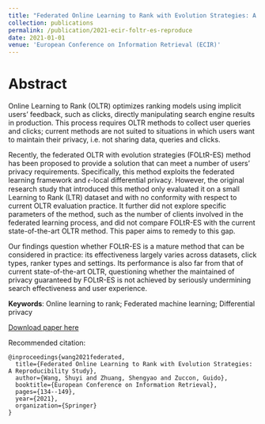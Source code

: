 ```yaml
---
title: "Federated Online Learning to Rank with Evolution Strategies: A Reproducibility Study"
collection: publications
permalink: /publication/2021-ecir-foltr-es-reproduce
date: 2021-01-01
venue: 'European Conference on Information Retrieval (ECIR)'
---
```



# Abstract
Online Learning to Rank (OLTR) optimizes ranking models using implicit users’ feedback, such as clicks, directly manipulating search engine results in production. This process requires OLTR methods to collect user queries and clicks; current methods are not suited to situations in which users want to maintain their privacy, i.e. not sharing data, queries and clicks.

Recently, the federated OLTR with evolution strategies (FOLtR-ES) method has been proposed to provide a solution that can meet a number of users’ privacy requirements. Specifically, this method exploits the federated learning framework and 𝜖-local differential privacy. However, the original research study that introduced this method only evaluated it on a small Learning to Rank (LTR) dataset and with no conformity with respect to current OLTR evaluation practice. It further did not explore specific parameters of the method, such as the number of clients involved in the federated learning process, and did not compare FOLtR-ES with the current state-of-the-art OLTR method. This paper aims to remedy to this gap.

Our findings question whether FOLtR-ES is a mature method that can be considered in practice: its effectiveness largely varies across datasets, click types, ranker types and settings. Its performance is also far from that of current state-of-the-art OLTR, questioning whether the maintained of privacy guaranteed by FOLtR-ES is not achieved by seriously undermining search effectiveness and user experience.

**Keywords**: Online learning to rank; Federated machine learning; Differential privacy

[Download paper here](https://link.springer.com/chapter/10.1007/978-3-030-72240-1_10)

Recommended citation:

    @inproceedings{wang2021federated,
      title={Federated Online Learning to Rank with Evolution Strategies: A Reproducibility Study},
      author={Wang, Shuyi and Zhuang, Shengyao and Zuccon, Guido},
      booktitle={European Conference on Information Retrieval},
      pages={134--149},
      year={2021},
      organization={Springer}
    }
